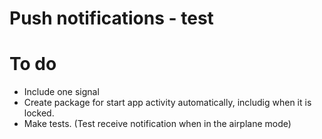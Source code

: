 # Push notifications - test



# To do

- Include one signal
- Create package for start app activity automatically, includig when it is locked.
- Make tests. (Test receive notification when in the airplane mode)

